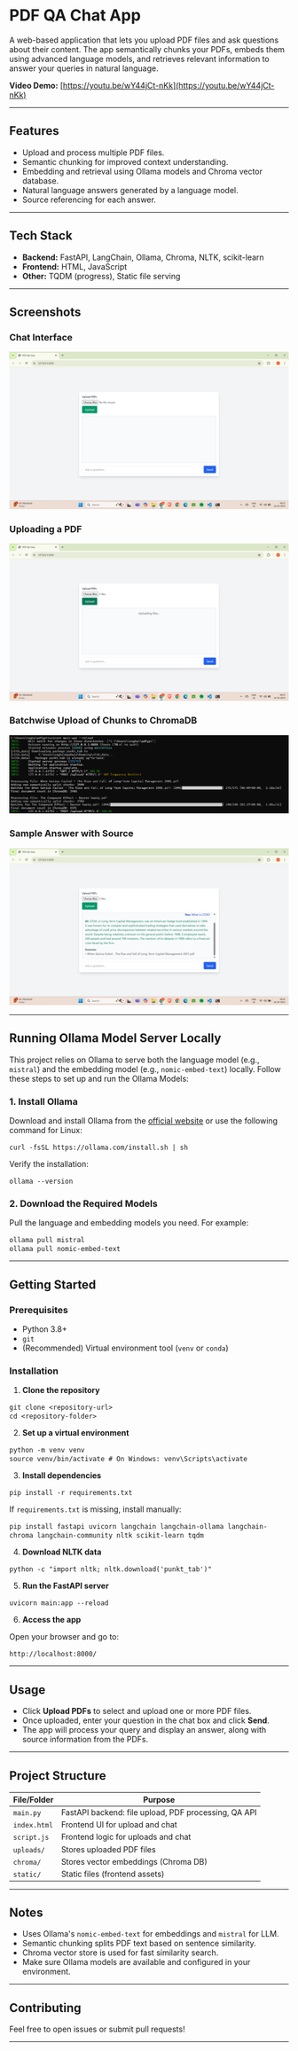 # PDF QA Chat App

A web-based application that lets you upload PDF files and ask questions about their content. The app semantically chunks your PDFs, embeds them using advanced language models, and retrieves relevant information to answer your queries in natural language.


**Video Demo:** [https://youtu.be/wY44jCt-nKk](https://youtu.be/wY44jCt-nKk)

---

## Features

- Upload and process multiple PDF files.
- Semantic chunking for improved context understanding.
- Embedding and retrieval using Ollama models and Chroma vector database.
- Natural language answers generated by a language model.
- Source referencing for each answer.

---

## Tech Stack

- **Backend:** FastAPI, LangChain, Ollama, Chroma, NLTK, scikit-learn
- **Frontend:** HTML, JavaScript
- **Other:** TQDM (progress), Static file serving

---

## Screenshots

### Chat Interface
![Chat UI](assets/Basic_UI.png)

### Uploading a PDF
![Uploading PDF](assets/Upload_Files.png)

### Batchwise Upload of Chunks to ChromaDB
![Uploading Chunks](assets/Backend.png)

### Sample Answer with Source
![Sample Answer](assets/Chat.png)

---

## Running Ollama Model Server Locally

This project relies on Ollama to serve both the language model (e.g., `mistral`) and the embedding model (e.g., `nomic-embed-text`) locally. Follow these steps to set up and run the Ollama Models:

### 1. Install Ollama

Download and install Ollama from the [official website](https://ollama.com/) or use the following command for Linux:

```
curl -fsSL https://ollama.com/install.sh | sh
```

Verify the installation:
```
ollama --version
```

### 2. Download the Required Models

Pull the language and embedding models you need. For example:
```
ollama pull mistral
ollama pull nomic-embed-text
```

---

## Getting Started

### Prerequisites

- Python 3.8+
- `git`
- (Recommended) Virtual environment tool (`venv` or `conda`)

### Installation

1. **Clone the repository**
```
git clone <repository-url>
cd <repository-folder>
```

2. **Set up a virtual environment**

```
python -m venv venv
source venv/bin/activate # On Windows: venv\Scripts\activate
```

3. **Install dependencies**

```
pip install -r requirements.txt
```

If `requirements.txt` is missing, install manually:
```
pip install fastapi uvicorn langchain langchain-ollama langchain-chroma langchain-community nltk scikit-learn tqdm
```

4. **Download NLTK data**

```
python -c "import nltk; nltk.download('punkt_tab')"
```

5. **Run the FastAPI server**
```
uvicorn main:app --reload
```
6. **Access the app**

Open your browser and go to:
```
http://localhost:8000/
```

---

## Usage

- Click **Upload PDFs** to select and upload one or more PDF files.
- Once uploaded, enter your question in the chat box and click **Send**.
- The app will process your query and display an answer, along with source information from the PDFs.

---

## Project Structure

| File/Folder   | Purpose                                              |
|---------------|------------------------------------------------------|
| `main.py`     | FastAPI backend: file upload, PDF processing, QA API |
| `index.html`  | Frontend UI for upload and chat                      |
| `script.js`   | Frontend logic for uploads and chat                  |
| `uploads/`    | Stores uploaded PDF files                            |
| `chroma/`     | Stores vector embeddings (Chroma DB)                 |
| `static/`     | Static files (frontend assets)                       |

---

## Notes

- Uses Ollama's `nomic-embed-text` for embeddings and `mistral` for LLM.
- Semantic chunking splits PDF text based on sentence similarity.
- Chroma vector store is used for fast similarity search.
- Make sure Ollama models are available and configured in your environment.

---

## Contributing

Feel free to open issues or submit pull requests!

---



